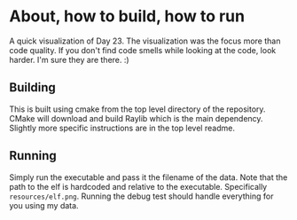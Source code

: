 # About, how to build, how to run
A quick visualization of Day 23.  The visualization was the
focus more than code quality.  If you don't find code smells
while looking at the code, look harder.  I'm sure they are
there. :)

## Building
This is built using cmake from the top level directory of the repository.  CMake will download and build Raylib which is the 
main dependency.  Slightly more specific instructions are in 
the top level readme.

## Running
Simply run the executable and pass it the filename of the data.
Note that the path to the elf is hardcoded and relative to
the executable.  Specifically `resources/elf.png`.  Running
the debug test should handle everything for you using my
data.


